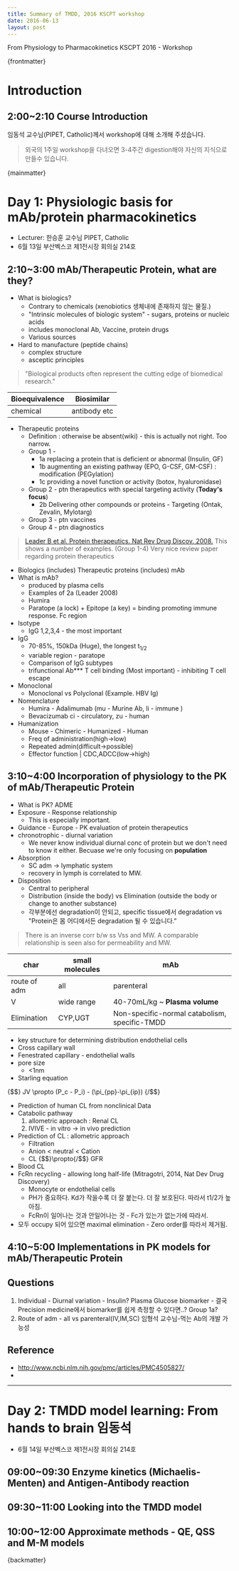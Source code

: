 ```yaml
---
title: Summary of TMDD, 2016 KSCPT workshop
date: 2016-06-13
layout: post
---
```


From Physiology to Pharmacokinetics
KSCPT 2016 - Workshop

{frontmatter}

# Introduction
## 2:00~2:10 Course Introduction
임동석 교수님(PIPET, Catholic)께서 workshop에 대해 소개해 주셨습니다.
> 외국의 1주일 workshop을 다녀오면 3-4주간 digestion해야 자신의 지식으로 만들수 있습니다.

{mainmatter}

# Day 1: Physiologic basis for mAb/protein pharmacokinetics

- Lecturer: 한승훈 교수님 PIPET, Catholic
- 6월 13일 부산벡스코 제1전시장 회의실 214호

## 2:10~3:00 mAb/Therapeutic Protein, what are they?
- What is biologics?
  - Contrary to chemicals (xenobiotics 생체내에 존재하지 않는 물질.)
  - "Intrinsic molecules of biologic system" - sugars, proteins or nucleic acids
  - includes monoclonal Ab, Vaccine, protein drugs
  - Various sources
- Hard to manufacture (peptide chains)
  - complex structure
  - asceptic principles

> "Biological products often represent the cutting edge of biomedical research."

| Bioequivalence | Biosimilar |
|---|---|
| chemical | antibody etc |

- Therapeutic proteins
  - Definition : otherwise be absent(wiki) - this is actually not right. Too narrow.
  - Group 1 -
    - 1a replacing a protein that is deficient or abnormal (Insulin, GF)
    - 1b augmenting an existing pathway (EPO, G-CSF, GM-CSF) : modification (PEGylation)
    - 1c providing a novel function or activity (botox, hyaluronidase)
  - Group 2 - ptn therapeutics with special targeting activity (**Today's focus**)
    - 2b Delivering other compounds or proteins - Targeting (Ontak, Zevalin, Mylotarg)
  - Group 3 - ptn vaccines
  - Group 4 - ptn diagnostics

> [Leader B et al. Protein therapeutics. Nat Rev Drug Discov. 2008.](https://www.acsu.buffalo.edu/~abagati/dropbox/New%20folder/Protein%20Therapeutics-%20Summary%20and%20Pharmacological%20Classification.pdf)
> This shows a number of examples. (Group 1-4)
> Very nice review paper regarding protein therapeutics

- Biologics (includes) Therapeutic proteins (includes) mAb
- What is mAb?
  - produced by plasma cells
  - Examples of 2a (Leader 2008)
  - Humira
  - Paratope (a lock) + Epitope (a key) = binding promoting immune response. Fc region
- Isotype
  - IgG 1,2,3,4 - the most important
- IgG
  - 70-85%, 150kDa (Huge), the longest t<sub>1/2</sub>
  - variable region - paratope
  - Comparison of IgG subtypes
  - trifunctional Ab*** T cell binding (Most important) - inhibiting T cell escape
- Monoclonal
  - Monoclonal vs Polyclonal (Example. HBV Ig)
- Nomenclature
  - Humira - Adalimumab (mu - Murine Ab, li - immune )
  - Bevacizumab ci - circulatory, zu - human
- Humanization
  - Mouse - Chimeric - Humanized - Human
  - Freq of administration(high->low)
  - Repeated admin(difficult->possible)
  - Effector function | CDC,ADCC(low->high)

## 3:10~4:00 Incorporation of physiology to the PK of mAb/Therapeutic Protein
- What is PK? ADME
- Exposure - Response relationship
  - This is especially important.
- Guidance - Europe - PK evaluation of protein therapeutics
- chronotrophic - diurnal variation
  - We never know individual diurnal conc of protein but we don't need to know it either. Becuase we're only focusing on **population**
- Absorption
  - SC adm -> lymphatic system
  - recovery in lymph is correlated to MW.
- Disposition
  - Central to peripheral
  - Distribution (inside the body) vs Elimination (outside the body or change to another substance)
  - 각부분에선 degradation이 안되고, specific tissue에서 degradation vs "Protein은 몸 어디에서든 degradation 될 수 있습니다."

> There is an inverse corr b/w ss Vss and MW. A comparable relationship is seen also for permeability and MW.

|char|small molecules|mAb|
|-|-|-|
|route of adm|all|parenteral|
|V|wide range|40-70mL/kg ~ **Plasma volume**|
|Elimination|CYP,UGT|Non-specific-normal catabolism, specific-TMDD|

- key structure for determining distribution
endothelial cells
- Cross capillary wall
- Fenestrated capillary - endothelial walls
- pore size
  - <1nm
- Starling equation

{$$}
JV \propto (P_c - P_i) - (\pi_{pp}-\pi_{ip})
{/$$}

- Prediction of human CL from nonclinical Data
- Catabolic pathway
  1. allometric approach : Renal CL
  2. IVIVE - in vitro -> in vivo prediction
- Prediction of CL : allometric approach
  - Filtration
  - Anion < neutral < Cation
  - CL {$$}\propto{/$$} GFR
- Blood CL
- FcRn recycling - allowing long half-life (Mitragotri, 2014, Nat Dev Drug Discovery)
  - Monocyte or endothelial cells
  - PH가 중요하다. Kd가 작을수록 더 잘 붙는다. 더 잘 보호된다. 따라서 t1/2가 높아짐.
  - FcRn이 일어나는 것과 안일어나는 것 - Fc가 있는가 없는가에 따라서.
- 모두 occupy 되어 있으면 maximal elimination - Zero order를 따라서 제거됨.



## 4:10~5:00 Implementations in PK models for mAb/Therapeutic Protein



## Questions

1. Individual - Diurnal variation - Insulin? Plasma Glucose biomarker - 결국 Precision medicine에서 biomarker를 쉽게 측정할 수 있다면..? Group 1a?
2. Route of adm - all vs parenteral(IV,IM,SC)
임형석 교수님-먹는 Ab의 개발 가능성

## Reference
- http://www.ncbi.nlm.nih.gov/pmc/articles/PMC4505827/
-

---

# Day 2: TMDD model learning: From hands to brain 임동석
- 6월 14일 부산벡스코 제1전시장 회의실 214호

## 09:00~09:30 Enzyme kinetics (Michaelis-Menten) and Antigen-Antibody reaction

## 09:30~11:00 Looking into the TMDD model

## 10:00~12:00 Approximate methods - QE, QSS and M-M models

{backmatter}
